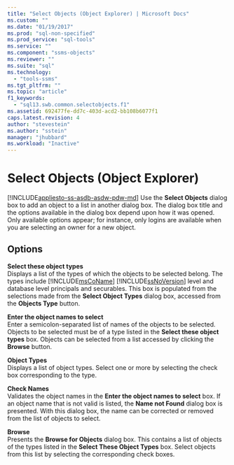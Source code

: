 ```yaml
---
title: "Select Objects (Object Explorer) | Microsoft Docs"
ms.custom: ""
ms.date: "01/19/2017"
ms.prod: "sql-non-specified"
ms.prod_service: "sql-tools"
ms.service: ""
ms.component: "ssms-objects"
ms.reviewer: ""
ms.suite: "sql"
ms.technology: 
  - "tools-ssms"
ms.tgt_pltfrm: ""
ms.topic: "article"
f1_keywords: 
  - "sql13.swb.common.selectobjects.f1"
ms.assetid: 692477fe-dd7c-403d-acd2-bb108b6077f1
caps.latest.revision: 4
author: "stevestein"
ms.author: "sstein"
manager: "jhubbard"
ms.workload: "Inactive"
---
```

# Select Objects (Object Explorer)
[!INCLUDE[appliesto-ss-asdb-asdw-pdw-md](../../includes/appliesto-ss-asdb-asdw-pdw-md.md)]
Use the **Select Objects** dialog box to add an object to a list in another dialog box. The dialog box title and the options available in the dialog box depend upon how it was opened. Only available options appear; for instance, only logins are available when you are selecting an owner for a new object.  
  
## Options  
**Select these object types**  
Displays a list of the types of which the objects to be selected belong. The types include [!INCLUDE[msCoName](../../includes/msconame_md.md)] [!INCLUDE[ssNoVersion](../../includes/ssnoversion_md.md)] level and database level principals and securables. This box is populated from the selections made from the **Select Object Types** dialog box, accessed from the **Objects Type** button.  
  
**Enter the object names to select**  
Enter a semicolon-separated list of names of the objects to be selected. Objects to be selected must be of a type listed in the **Select these object types** box. Objects can be selected from a list accessed by clicking the **Browse** button.  
  
**Object Types**  
Displays a list of object types. Select one or more by selecting the check box corresponding to the type.  
  
**Check Names**  
Validates the object names in the **Enter the object names to select** box. If an object name that is not valid is listed, the **Name not Found** dialog box is presented. With this dialog box, the name can be corrected or removed from the list of objects to select.  
  
**Browse**  
Presents the **Browse for Objects** dialog box. This contains a list of objects of the types listed in the **Select These Object Types** box. Select objects from this list by selecting the corresponding check boxes.  
  
